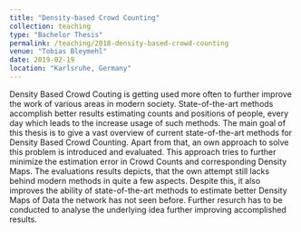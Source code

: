 ```yaml
---
title: "Density-based Crowd Counting"
collection: teaching
type: "Bachelor Thesis"
permalink: /teaching/2018-density-based-crowd-counting
venue: "Tobias Bleymehl"
date: 2019-02-19
location: "Karlsruhe, Germany"
---
```


Density Based Crowd Couting is getting used more often to further improve the work of various areas in modern society. State-of-the-art methods accomplish better results estimating counts and positions of people, every day which leads to the increase usage of such methods. The main goal of this thesis is to give a vast overview of current state-of-the-art methods for Density Based Crowd Counting. Apart from that, an own approach to solve this problem is introduced and evaluated. This approach tries to further minimize the estimation error in Crowd Counts and corresponding Density Maps. The evaluations results depicts, that the own attempt still lacks behind modern methods in quite a few aspects. Despite this, it also improves the ability of state-of-the-art methods to estimate better Density Maps of Data the network has not seen before. Further resurch has to be conducted to analyse the underlying idea further improving accomplished results.
